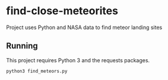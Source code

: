 # find-close-meteorites
Project uses Python and NASA data to find meteor landing sites


## Running

This project requires Python 3 and the requests packages.

`python3 find_meteors.py`
